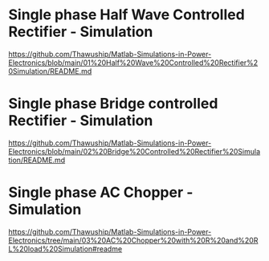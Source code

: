 # Single phase Half Wave Controlled Rectifier - Simulation
https://github.com/Thawuship/Matlab-Simulations-in-Power-Electronics/blob/main/01%20Half%20Wave%20Controlled%20Rectifier%20Simulation/README.md
# Single phase Bridge controlled Rectifier - Simulation
https://github.com/Thawuship/Matlab-Simulations-in-Power-Electronics/blob/main/02%20Bridge%20Controlled%20Rectifier%20Simulation/README.md
# Single phase AC Chopper - Simulation
https://github.com/Thawuship/Matlab-Simulations-in-Power-Electronics/tree/main/03%20AC%20Chopper%20with%20R%20and%20RL%20load%20Simulation#readme
